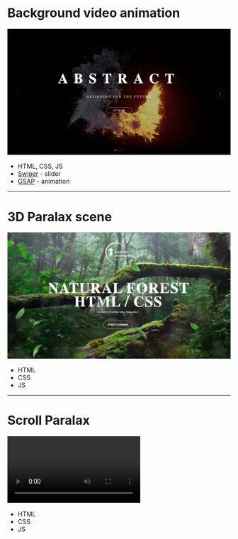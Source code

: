 # Background video animation

![img](/bg_video_animation/fire_bg.png)

- HTML, CSS, JS
- [Swiper](https://swiperjs.com/) - slider
- [GSAP](https://gsap.com/) - animation

---

# 3D Paralax scene

![img](/3d_paralax/3d_paralax.png)

- HTML
- CSS
- JS

---

# Scroll Paralax

![example](/scroll_paralax/example.mov)

- HTML
- CSS
- JS
